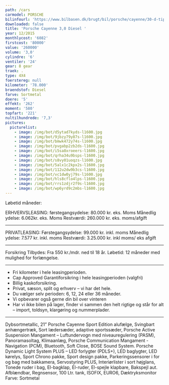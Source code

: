 ```yaml
---
path: /cars
carmodel: PORSCHE
bilinfourl: 'https://www.bilbasen.dk/brugt/bil/porsche/cayenne/30-d-tiptr-5d/4174718'
downloaded: false
title: 'Porsche Cayenne 3,0 Diesel '
year: 12/2015
monthlycost: '6082'
firstcost: '80000'
value: '260000'
volume: '3,0'
cylindre: '6'
ventiler: '24'
gear: 8 gear
traek: .
type: 4X4
foerstereg: null
kilometer: '78.000'
braendstof: Diesel
farve: Sortmetal
doere: '5'
effekt: '262'
moment: '580'
topfart: '221'
nultilhundrede: '7,3'
pictures:
  picturelist:
    - image: /img/bot/d5ytad7kyds-l1600.jpg
    - image: /img/bot/9jbzy79y87s-l1600.jpg
    - image: /img/bot/bmwk472y74s-l1600.jpg
    - image: /img/bot/pvgabp2zb2ds-l1600.jpg
    - image: /img/bot/i5sa8xroeers-l1600.jpg
    - image: /img/bot/qrha34u9bsps-l1600.jpg
    - image: /img/bot/s8vy01uoqzs-l1600.jpg
    - image: /img/bot/5alx1c2kpx2s-l1600.jpg
    - image: /img/bot/112u2dw9b3cs-l1600.jpg
    - image: /img/bot/vc1dw0yj79s-l1600.jpg
    - image: /img/bot/hls8cflo4lps-l1600.jpg
    - image: /img/bot/rrs1zdjr2f9s-l1600.jpg
    - image: /img/bot/wp6yrd9c2mbs-l1600.jpg
---
```

Løbetid måneder:

ERHVERVSLEASING:
førstegangsydelse: 80.000 kr. eks. Moms 
Månedlig ydelse: 6.062kr. eks. Moms
Restværdi: 260.000 kr. eks. moms/afgift
_________________________________________

PRIVATLEASING:
Førstegangsydelse: 99.000 kr. inkl. moms
Månedlig ydelse: 7.577 kr. inkl. moms
Restværdi: 3.25.000 kr. inkl moms/ eks afgift
_________________________________________

Forsikring Tilbydes:
Fra 550 kr./mdr. ned til 18 år. 
Løbetid: 12 måneder med mulighed for forlængelse.
_________________________________________

* Fri kilometer i hele leasingperioden.
* Cap Approved Garantiforsikring i hele leasingperioden (valgfri)
* Billig kaskoforsikring.
* Privat, sæson, split og erhverv – vi har det hele.
* Du vælger selv perioden: 6, 12, 24 eller 36 måneder.
* Vi opbevarer også gerne din bil over vinteren
* Har vi ikke bilen på lager, finder vi sammen den helt rigtige og står for alt – import, toldsyn, klargøring og nummerplader. 
________________________________________
Dybsortmetallic, 21” Porsche Cayenne Sport Edition alufælge, Svingbart anhængertræk, Sort lædersæder, adaptive sportssæder, Porsche Active Suspension Mangament – Luftundervogn med niveauregulering (PASM), Panoramasoltag, Klimaanlæg, Porsche Communication Mangament -Navigation (PCM), Bluetooth, Soft Close, BOSE Sound System. Porsche Dynamic Light System PLUS – LED forlygter (PDLS+), LED baglygter, LED kørelys, Sport Chrono pakke, Sport design pakke, Parkeringssensorer i for og bag med bakkamera, Servostyring PLUS, Interiørlister i sort højglans, Tonede ruder i bag, El-bagklap, El-ruder, El-spejle klapbare, Bakspejl aut. Afblændbar, Regnsensor, 100 Ltr. tank, ISOFIX, EURO6, Dæktryksmonitor
Farve: Sortmetal
